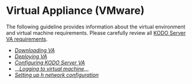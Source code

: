 # Virtual Appliance \(VMware\)

The following guideline provides information about the virtual environment and virtual machine requirements. Please carefully review all [KODO Server VA requirements](https://github.com/Storware/kodo-endpoints-manual/tree/4aaf7963e8bd360acf364257fa025561f954a699/deployment/first-steps/server-requirements.md).

* [_Downloading VA_](downloading-va.md)
* [_Deploying VA_](deploying-va.md)
* [_Configuring KODO Server VA_](configuring-kodo-server-va.md)
* \_\_[_Logging to virtual machine_](loggin-to-virtual-machine.md)\_\_
* [_Setting up h network configuration_](setting-up-network-configuration.md)

